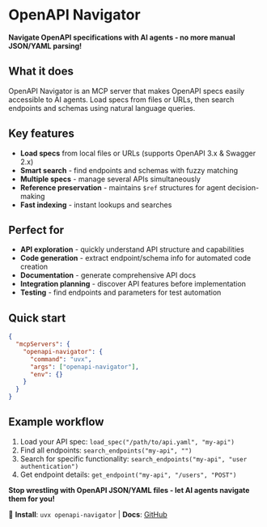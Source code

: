 # OpenAPI Navigator

**Navigate OpenAPI specifications with AI agents - no more manual JSON/YAML parsing!**

## What it does

OpenAPI Navigator is an MCP server that makes OpenAPI specs easily accessible to AI agents. Load specs from files or URLs, then search endpoints and schemas using natural language queries.

## Key features

- **Load specs** from local files or URLs (supports OpenAPI 3.x & Swagger 2.x)
- **Smart search** - find endpoints and schemas with fuzzy matching
- **Multiple specs** - manage several APIs simultaneously  
- **Reference preservation** - maintains `$ref` structures for agent decision-making
- **Fast indexing** - instant lookups and searches

## Perfect for

- **API exploration** - quickly understand API structure and capabilities
- **Code generation** - extract endpoint/schema info for automated code creation
- **Documentation** - generate comprehensive API docs
- **Integration planning** - discover API features before implementation
- **Testing** - find endpoints and parameters for test automation

## Quick start

```json
{
  "mcpServers": {
    "openapi-navigator": {
      "command": "uvx",
      "args": ["openapi-navigator"],
      "env": {}
    }
  }
}
```

## Example workflow

1. Load your API spec: `load_spec("/path/to/api.yaml", "my-api")`
2. Find all endpoints: `search_endpoints("my-api", "")`  
3. Search for specific functionality: `search_endpoints("my-api", "user authentication")`
4. Get endpoint details: `get_endpoint("my-api", "/users", "POST")`

**Stop wrestling with OpenAPI JSON/YAML files - let AI agents navigate them for you!**

🔗 **Install**: `uvx openapi-navigator` | **Docs**: [GitHub](https://github.com/mikegaruccio/openapi-navigator)
